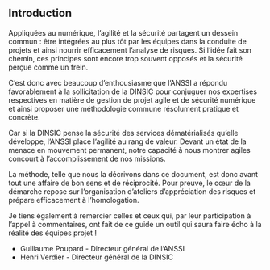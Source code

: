 ## Introduction

Appliquées au numérique, l’agilité et la sécurité partagent un dessein commun : être intégrées au plus tôt par les équipes dans la conduite de projets et ainsi nourrir efficacement l’analyse de risques. Si l’idée fait son chemin, ces principes sont encore trop souvent opposés et la sécurité perçue comme un frein.

C’est donc avec beaucoup d’enthousiasme que l’ANSSI a répondu favorablement à la sollicitation de la DINSIC pour conjuguer nos expertises respectives en matière de gestion de projet agile et de sécurité numérique et ainsi proposer une méthodologie commune résolument pratique et concrète.

Car si la DINSIC pense la sécurité des services dématérialisés qu’elle développe, l’ANSSI place l’agilité au rang de valeur. Devant un état de la menace en mouvement permanent, notre capacité à nous montrer agiles concourt à l’accomplissement de nos missions.

La méthode, telle que nous la décrivons dans ce document, est donc avant tout une affaire de bon sens et de réciprocité. Pour preuve, le cœur de la démarche repose sur l’organisation d’ateliers d’appréciation des risques et prépare efficacement à l’homologation.

Je tiens également à remercier celles et ceux qui, par leur participation à l’appel à commentaires, ont fait de ce guide un outil qui saura faire écho à la réalité des équipes projet !

* Guillaume Poupard - Directeur général de l’ANSSI
* Henri Verdier - Directeur général de la DINSIC
